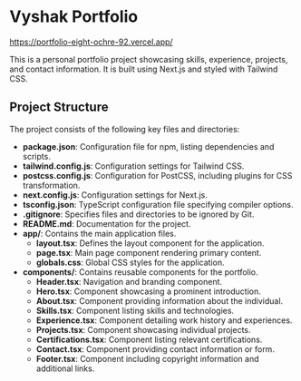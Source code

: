 # Vyshak Portfolio 
https://portfolio-eight-ochre-92.vercel.app/

This is a personal portfolio project showcasing skills, experience, projects, and contact information. It is built using Next.js and styled with Tailwind CSS.

## Project Structure

The project consists of the following key files and directories:

- **package.json**: Configuration file for npm, listing dependencies and scripts.
- **tailwind.config.js**: Configuration settings for Tailwind CSS.
- **postcss.config.js**: Configuration for PostCSS, including plugins for CSS transformation.
- **next.config.js**: Configuration settings for Next.js.
- **tsconfig.json**: TypeScript configuration file specifying compiler options.
- **.gitignore**: Specifies files and directories to be ignored by Git.
- **README.md**: Documentation for the project.
- **app/**: Contains the main application files.
  - **layout.tsx**: Defines the layout component for the application.
  - **page.tsx**: Main page component rendering primary content.
  - **globals.css**: Global CSS styles for the application.
- **components/**: Contains reusable components for the portfolio.
  - **Header.tsx**: Navigation and branding component.
  - **Hero.tsx**: Component showcasing a prominent introduction.
  - **About.tsx**: Component providing information about the individual.
  - **Skills.tsx**: Component listing skills and technologies.
  - **Experience.tsx**: Component detailing work history and experiences.
  - **Projects.tsx**: Component showcasing individual projects.
  - **Certifications.tsx**: Component listing relevant certifications.
  - **Contact.tsx**: Component providing contact information or form.
  - **Footer.tsx**: Component including copyright information and additional links.


